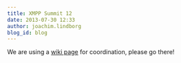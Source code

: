 ```yaml
---
title: XMPP Summit 12
date: 2013-07-30 12:33
author: joachim.lindborg
blog_id: blog
---
```


We are using a [wiki page](http://wiki.xmpp.org/web/Summit_12) for coordination, please go there!
